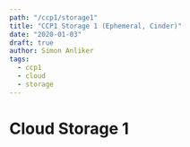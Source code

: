 ```yaml
---
path: "/ccp1/storage1"
title: "CCP1 Storage 1 (Ephemeral, Cinder)"
date: "2020-01-03"
draft: true
author: Simon Anliker
tags:
  - ccp1
  - cloud
  - storage
---
```


<!-- CSTR1 -->

# Cloud Storage 1

